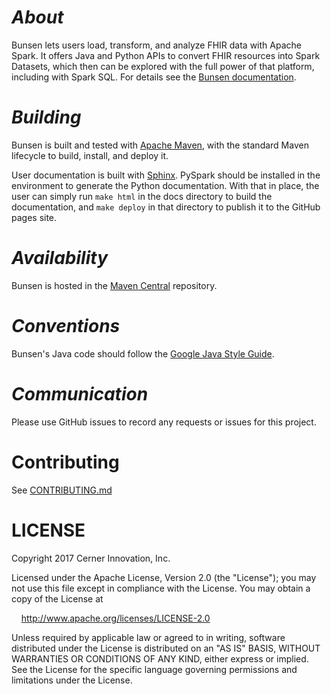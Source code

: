 # _About_

Bunsen lets users load, transform, and analyze FHIR data with Apache Spark. It offers Java and Python APIs to convert FHIR resources into Spark Datasets, which then can be explored with the
full power of that platform, including with Spark SQL. For details see the [Bunsen documentation](http://cerner.github.io/bunsen/).

# _Building_

Bunsen is built and tested with [Apache Maven](https://maven.apache.org), with the standard Maven lifecycle to build, install, and deploy it.

User documentation is built with [Sphinx](http://www.sphinx-doc.org/en/stable/). PySpark should be installed in the environment to generate
the Python documentation. With that in place, the user can simply run ```make html``` in the docs directory to build the documentation,
and ```make deploy``` in that directory to publish it to the GitHub pages site.

# _Availability_

Bunsen is hosted in the [Maven Central](https://repo.maven.apache.org/maven2/com/cerner/) repository.

# _Conventions_

Bunsen's Java code should follow the [Google Java Style Guide](https://google.github.io/styleguide/javaguide.html).

# _Communication_

Please use GitHub issues to record any requests or issues for this project.

# Contributing

See [CONTRIBUTING.md](CONTRIBUTING.md)

# LICENSE

Copyright 2017 Cerner Innovation, Inc.

Licensed under the Apache License, Version 2.0 (the "License"); you may not use this file except in compliance with the License. You may obtain a copy of the License at

&nbsp;&nbsp;&nbsp;&nbsp;http://www.apache.org/licenses/LICENSE-2.0

Unless required by applicable law or agreed to in writing, software distributed under the License is distributed on an "AS IS" BASIS, WITHOUT WARRANTIES OR CONDITIONS OF ANY KIND, either express or implied. See the License for the specific language governing permissions and limitations under the License.
